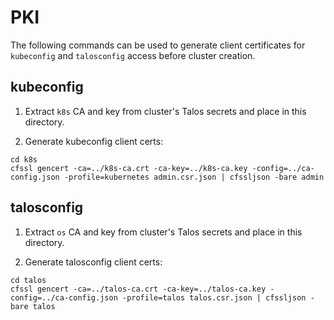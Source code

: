 # PKI

The following commands can be used to generate client certificates for `kubeconfig` and `talosconfig` access before cluster creation.

## kubeconfig

1. Extract `k8s` CA and key from cluster's Talos secrets and place in this directory.

2. Generate kubeconfig client certs:

```
cd k8s
cfssl gencert -ca=../k8s-ca.crt -ca-key=../k8s-ca.key -config=../ca-config.json -profile=kubernetes admin.csr.json | cfssljson -bare admin
```

## talosconfig

1. Extract `os` CA and key from cluster's Talos secrets and place in this directory.

2. Generate talosconfig client certs:

```
cd talos
cfssl gencert -ca=../talos-ca.crt -ca-key=../talos-ca.key -config=../ca-config.json -profile=talos talos.csr.json | cfssljson -bare talos
```
